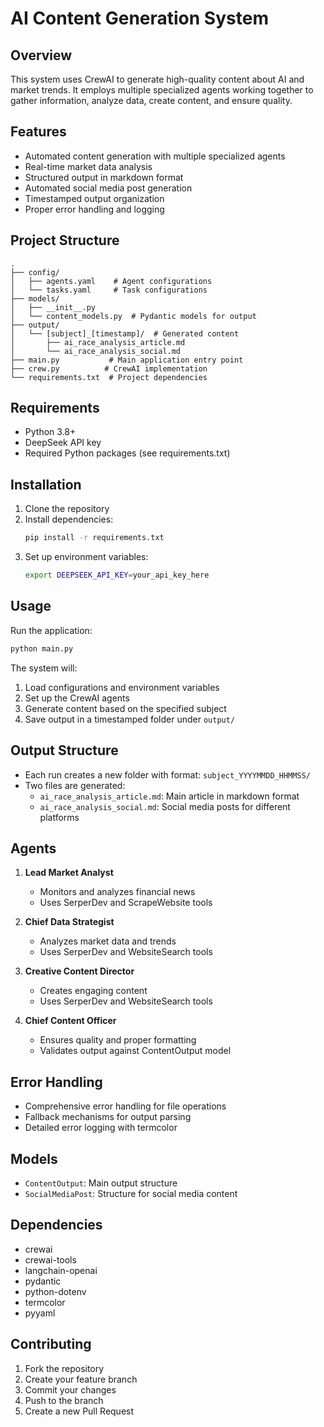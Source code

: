 # AI Content Generation System

## Overview
This system uses CrewAI to generate high-quality content about AI and market trends. It employs multiple specialized agents working together to gather information, analyze data, create content, and ensure quality.

## Features
- Automated content generation with multiple specialized agents
- Real-time market data analysis
- Structured output in markdown format
- Automated social media post generation
- Timestamped output organization
- Proper error handling and logging

## Project Structure
```
.
├── config/
│   ├── agents.yaml    # Agent configurations
│   └── tasks.yaml     # Task configurations
├── models/
│   ├── __init__.py
│   └── content_models.py  # Pydantic models for output
├── output/
│   └── [subject]_[timestamp]/  # Generated content
│       ├── ai_race_analysis_article.md
│       └── ai_race_analysis_social.md
├── main.py           # Main application entry point
├── crew.py          # CrewAI implementation
└── requirements.txt  # Project dependencies
```

## Requirements
- Python 3.8+
- DeepSeek API key
- Required Python packages (see requirements.txt)

## Installation
1. Clone the repository
2. Install dependencies:
   ```bash
   pip install -r requirements.txt
   ```
3. Set up environment variables:
   ```bash
   export DEEPSEEK_API_KEY=your_api_key_here
   ```

## Usage
Run the application:
```bash
python main.py
```

The system will:
1. Load configurations and environment variables
2. Set up the CrewAI agents
3. Generate content based on the specified subject
4. Save output in a timestamped folder under `output/`

## Output Structure
- Each run creates a new folder with format: `subject_YYYYMMDD_HHMMSS/`
- Two files are generated:
  - `ai_race_analysis_article.md`: Main article in markdown format
  - `ai_race_analysis_social.md`: Social media posts for different platforms

## Agents
1. **Lead Market Analyst**
   - Monitors and analyzes financial news
   - Uses SerperDev and ScrapeWebsite tools

2. **Chief Data Strategist**
   - Analyzes market data and trends
   - Uses SerperDev and WebsiteSearch tools

3. **Creative Content Director**
   - Creates engaging content
   - Uses SerperDev and WebsiteSearch tools

4. **Chief Content Officer**
   - Ensures quality and proper formatting
   - Validates output against ContentOutput model

## Error Handling
- Comprehensive error handling for file operations
- Fallback mechanisms for output parsing
- Detailed error logging with termcolor

## Models
- `ContentOutput`: Main output structure
- `SocialMediaPost`: Structure for social media content

## Dependencies
- crewai
- crewai-tools
- langchain-openai
- pydantic
- python-dotenv
- termcolor
- pyyaml

## Contributing
1. Fork the repository
2. Create your feature branch
3. Commit your changes
4. Push to the branch
5. Create a new Pull Request 